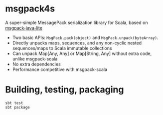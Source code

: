 msgpack4s
=========

A super-simple MessagePack serialization library for Scala, based on [msgpack-java-lite](https://bitbucket.org/sirbrialliance/msgpack-java-lite/overview)

* Two basic APIs: `MsgPack.pack(object)` and `MsgPack.unpack(byteArray)`.
* Directly unpacks maps, sequences, and any non-cyclic nested sequences/maps to Scala immutable collections
* Can unpack Map[Any, Any] or Map[String, Any] without extra code, unlike msgpack-scala
* No extra dependencies
* Performance competitive with msgpack-scala

Building, testing, packaging
============================

    sbt test
    sbt package